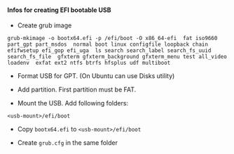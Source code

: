 #### Infos for creating EFI bootable USB

* Create grub image
```
grub-mkimage -o bootx64.efi -p /efi/boot -O x86_64-efi  fat iso9660 part_gpt part_msdos  normal boot linux configfile loopback chain  efifwsetup efi_gop efi_uga  ls search search_label search_fs_uuid search_fs_file  gfxterm gfxterm_background gfxterm_menu test all_video loadenv  exfat ext2 ntfs btrfs hfsplus udf multiboot
```

* Format USB for GPT. (On Ubuntu can use Disks utility)

* Add partition. First partition must be FAT. 

* Mount the USB. Add following folders:
```
<usb-mount>/efi/boot
```

* Copy `bootx64.efi` to `<usb-mount>/efi/boot`

* Create `grub.cfg` in the same folder
